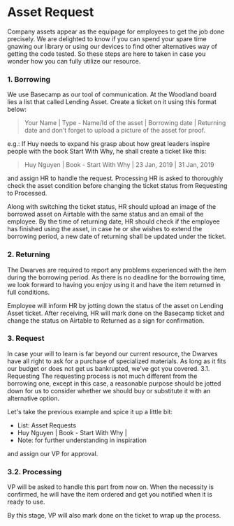 # Asset Request

Company assets appear as the equipage for employees to get the job done precisely. We are delighted to know if you can spend your spare time gnawing our library or using our devices to find other alternatives way of getting the code tested. So these steps are here to taken in case you wonder how you can fully utilize our resource. 

### 1. Borrowing
We use Basecamp as our tool of communication. At the Woodland board lies a list that called Lending Asset. Create a ticket on it using this format below:

> Your Name | Type - Name/Id of the asset | Borrowing date | Returning date 
and don't forget to upload a picture of the asset for proof. 

e.g.: If Huy needs to expand his grasp about how great leaders inspire people with the book Start With Why, he shall create a ticket like this:

> Huy Nguyen | Book - Start With Why | 23 Jan, 2019 | 31 Jan, 2019

and assign HR to handle the request. 
Processing
HR is asked to thoroughly check the asset condition before changing the ticket status from Requesting to Processed. 

Along with switching the ticket status, HR should upload an image of the borrowed asset on Airtable with the same status and an email of the employee. 
By the time of returning date, HR should check if the employee has finished using the asset, in case he or she wishes to extend the borrowing period, a new date of returning shall be updated under the ticket. 

### 2. Returning
The Dwarves are required to report any problems experienced with the item during the borrowing period. As there is no deadline for the borrowing time, we look forward to having you enjoy using it and have the item returned in full conditions. 

Employee will inform HR by jotting down the status of the asset on Lending Asset ticket. 
After receiving, HR will mark done on the Basecamp ticket and change the status on Airtable to Returned as a sign for confirmation.  

### 3. Request
In case your will to learn is far beyond our current resource, the Dwarves have all right to ask for a purchase of specialized materials. As long as it fits our budget or does not get us bankrupted, we've got you covered. 
3.1. Requesting
The requesting process is not much different from the borrowing one, except in this case, a reasonable purpose should be jotted down for us to consider whether we should buy or substitute it with an alternative option. 

Let's take the previous example and spice it up a little bit:

- List: Asset Requests
- Huy Nguyen | Book - Start With Why |
- Note: for further understanding in inspiration 

and assign our VP for approval. 

### 3.2. Processing
VP will be asked to handle this part from now on. When the necessity is confirmed, he will have the item ordered and get you notified when it is ready to use. 

By this stage, VP will also mark done on the ticket to wrap up the process. 